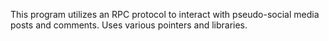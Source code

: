 This program utilizes an RPC protocol to interact with pseudo-social media posts and comments. Uses various pointers and libraries.
